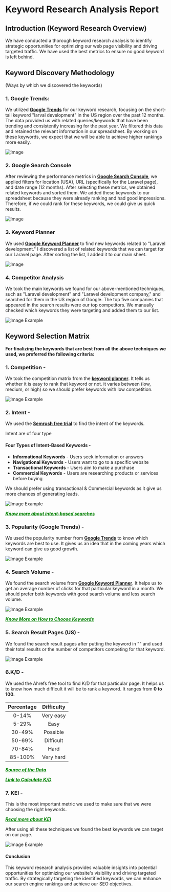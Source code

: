 # **Keyword Research Analysis Report**

## **Introduction (Keyword Research Overview)**

We have conducted a thorough keyword research analysis to identify strategic opportunities for optimizing our web page visibility and driving targeted traffic. We have used the best metrics to ensure no good keyword is left behind.

## **Keyword Discovery Methodology**

(Ways by which we discovered the keywords)

### **1\. Google Trends:**

We utilized [**Google Trends**](https://trends.google.com/trends/ "trends") for our keyword research, focusing on the short-tail keyword "larval development" in the US region over the past 12 months. The data provided us with related queries/keywords that have been trending and consistently increasing for the past year. We filtered this data and retained the relevant information in our spreadsheet. By working on these keywords, we expect that we will be able to achieve higher rankings more easily.
<!--iMAGE-->
![Image](https://img-v1.dev.getdemo.dev/screenshot/chrome_AmvZZcMK6M.png)

### **2\. Google Search Console**

After reviewing the performance metrics in [**Google Search Console**](https://search.google.com/search-console/ "Search Console Dashboard"), we applied filters for location (USA), URL (specifically for the Laravel page), and date range (12 months). After selecting these metrics, we obtained related keywords and sorted them. We added these keywords to our spreadsheet because they were already ranking and had good impressions. Therefore, if we could rank for these keywords, we could give us quick results.
<!--iMAGE-->
![Image](https://img-v1.dev.getdemo.dev/screenshot/chrome_SbVJNuv723.png)

### **3\. Keyword Planner**

We used [**Google Keyword Planner**](https://ads.google.com/aw/keywordplanner/ "Keyword Planner") to find new keywords related to "Laravel development." I discovered a list of related keywords that we can target for our Laravel page. After sorting the list, I added it to our main sheet.
<!--iMAGE-->
![Image](https://img-v1.dev.getdemo.dev/screenshot/chrome_YsyfWpRoqp.png)

### **4\. Competitor Analysis**

We took the main keywords we found for our above-mentioned techniques, such as "Laravel development" and "Laravel development company," and searched for them in the US region  of Google. The top five companies that appeared in the search results were our top competitors. We manually checked which keywords they were targeting and added them to our list.

<!--iMAGE-->
![Image Example](https://img-v1.dev.getdemo.dev/screenshot/chrome_uwNMm7IhGz.png)

## Keyword Selection Matrix

**For finalizing the keywords that are best from all the above techniques we used, we preferred the following criteria:**

### **1\. Competition -**

We took the competition matrix from the [**keyword planner**](https://ads.google.com/aw/keywordplanner/home?ocid=6594683024&euid=1160401560&__u=3376724440&uscid=6594683024&__c=4696207376&authuser=0 "Google Keyword Planner"). It tells us whether it is easy to rank that keyword or not. it varies between (low, medium, or high) so we should prefer keywords with low competition.
<!--iMAGE-->
![Image Example](https://img-v1.dev.getdemo.dev/screenshot/chrome_NAhA6iAqTS.png)

### **2\. Intent -**

We used the [**Semrush free trial**](https://www.semrush.com/projects/ "Semrush") to find the intent of the keywords.

Intent are of four type

#### **Four Types of Intent-Based Keywords -**

-   **Informational Keywords** \- Users seek information or answers
-   **Navigational Keywords** \- Users want to go to a specific website
-   **Transactional Keywords** \- Users aim to make a purchase
-   **Commercial Keywords** \- Users are researching products or services before buying

We should prefer using transactional & Commercial keywords as it give us more chances of generating leads.

<!--iMAGE-->
![Image Example](https://img-v1.dev.getdemo.dev/screenshot/chrome_hZE4wBEXVY.png)

[<span style="color : Green;">***<u>Know more about intent-based searches</u>***](https://www.semrush.com/blog/search-intent/ "Semrush Blog")

### **3\. Popularity (Google Trends) -**

We used the popularity number from [**Google Trends**](https://trends.google.com/trends/ "Trends") to know which keywords are best to use. It gives us an idea that in the coming years which keyword can give us good growth.
<!--iMAGE-->
![Image Example](https://img-v1.dev.getdemo.dev/screenshot/chrome_pT0mTpLA1k.png)

### **4\. Search Volume -**

We found the search volume from [**Google Keyword Planner**](https://ads.google.com/aw/keywordplanner/home?ocid=6594683024&euid=1160401560&__u=3376724440&uscid=6594683024&__c=4696207376&authuser=0 "Keyword Planner"). It helps us to get an average number of clicks for that particular keyword in a month. We should prefer both keywords with good search volume and less search volume.
<!--iMAGE-->
![Image Example](https://img-v1.dev.getdemo.dev/screenshot/chrome_GGhfLywCiH.png)

[<span style="color : Green;">***<u>Know More on How to Choose Keywords</u>***](https://ahrefs.com/blog/also-rank-for-study/)

### **5\. Search Result Pages (US) -**

We found the search result pages after putting the keyword in "" and used their total results or the number of competitors competing for that keyword.
<!--iMAGE-->
![Image Example](https://img-v1.dev.getdemo.dev/screenshot/chrome_BVb8wo6zFb.png)

### **6.K/D -**

We used the Ahrefs free tool to find K/D for that particular page. It helps us to know how much difficult it will be to rank a keyword. It ranges from **0 to 100.**

| Percentage |Difficulty|
| :------: | :------: |
| 0-14%  | Very easy|
|  5-29% | Easy      |
| 30-49% | Possible  |
| 50-69% | Difficult |
| 70-84%  |Hard      |
| 85-100% | Very hard|


[<span style="color : Green;">***<u>Source of the Data</u>***](https://backlinko.com/hub/seo/search-intent)


[<span style="color : Green;">***<u>Link to Calculate K/D</u>***](https://ahrefs.com/keyword-difficulty)

### **7\. KEI -**

This is the most important metric we used to make sure that we were choosing the right keywords.

[<span style="color : Green;">***<u>Read more about KEI</u>***](https://madusanka.medium.com/what-is-kei-keyword-efficiency-index-in-seo-8d577e516c6a)

After using all these techniques we found the best keywords we can target on our page.

<!--iMAGE-->
![Image Example](https://img-v1.dev.getdemo.dev/screenshot/chrome_4faUcJmpCA.png)

#### Conclusion
This keyword research analysis provides valuable insights into potential opportunities for optimizing our website's visibility and driving targeted traffic. By strategically targeting the identified keywords, we can enhance our search engine rankings and achieve our SEO objectives.


